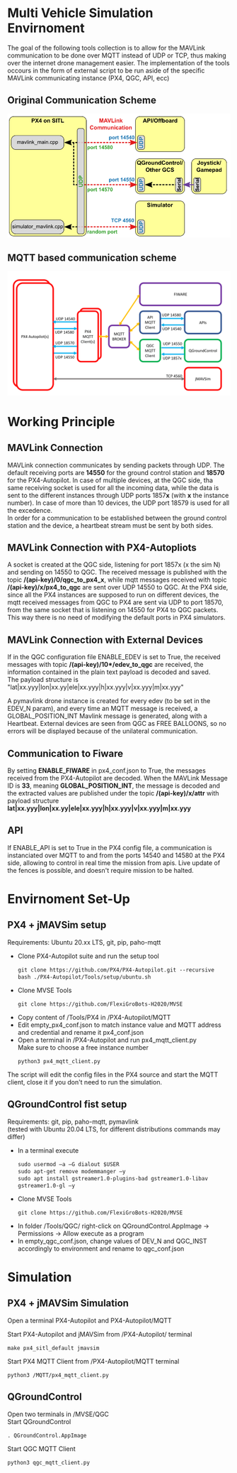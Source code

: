 # Multi Vehicle Simulation Envirnoment
The goal of the following tools collection is to allow for the MAVLink communication to be done over MQTT instead of UDP or TCP, thus making over the internet drone management easier.
The implementation of the tools occours in the form of external script to be run aside of the specific MAVLink communicating instance (PX4, QGC, API, ecc)

## Original Communication Scheme
![Original Communication Scheme](ocso.png)

## MQTT based communication scheme
![Communication Scheme](mcs.png)

# Working Principle

## MAVLink Connection
MAVLink connection communicates by sending packets through UDP. The default receiving ports are __14550__ for the ground control station and __18570__ for the PX4-Autopilot. In case of multiple devices, at the QGC side, tha same receiving socket is used for all the incoming data, while the data is sent to the different instances through UDP ports 1857**x** (with **x** the instance number). In case of more than 10 devices, the UDP port 18579 is used for all the excedence.  
In order for a communication to be established between the ground control station and the device, a heartbeat stream must be sent by both sides.

## MAVLink Connection with PX4-Autopliots
A socket is created at the QGC side, listening for port 1857x (x the sim N) and sending on 14550 to QGC. 
The received message is published with the topic **/(api-key)/0/qgc_to_px4_x**, while mqtt messages received with topic **/(api-key)/x/px4_to_qgc** are sent over UDP 14550 to QGC. 
At the PX4 side, since all the PX4 instances are supposed to run on different devices, the mqtt received messages from QGC to PX4 are sent via UDP to port 18570, from the same socket that is listening on 14550 for PX4 to QGC packets. 
This way there is no need of modifying the default ports in PX4 simulators.
## MAVLink Connection with External Devices
If in the QGC configuration file ENABLE_EDEV is set to True, the received messages with topic __/(api-key)/10*/edev_to_qgc__ are received, the information contained in the plain text payload is decoded and saved.  
The payload structure is "lat|xx.yyy|lon|xx.yy|ele|xx.yyy|h|xx.yyy|v|xx.yyy|m|xx.yyy"

A pymavlink drone instance is created for every edev (to be set in the EDEV_N param), and every time an MQTT message is received, a GLOBAL_POSITION_INT Mavlink message is generated, along with a Heartbeat.
External devices are seen from QGC as FREE BALLOONS, so no errors will be displayed because of the unilateral communication.

## Communication to Fiware
By setting __ENABLE_FIWARE__ in px4_conf.json to True, the messages received from the PX4-Autopilot are decoded. When the MAVLink Message ID is __33__, meaning __GLOBAL_POSITION_INT__, the message is decoded and the extracted values are published under the topic **/(api-key)/x/attr** with payload structure __lat|xx.yyy|lon|xx.yy|ele|xx.yyy|h|xx.yyy|v|xx.yyy|m|xx.yyy__

## API 
If ENABLE_API is set to True in the PX4 config file, a communication is instanciated over MQTT to and from the ports 14540 and 14580 at the PX4 side, allowing to control in real time the mission from apis.
Live update of the fences is possible, and doesn't require mission to be halted.  


# Envirnoment Set-Up
## PX4 + jMAVSim setup
Requirements: Ubuntu 20.xx LTS, git, pip, paho-mqtt
- Clone PX4-Autopilot suite and run the setup tool
    ```
    git clone https://github.com/PX4/PX4-Autopilot.git --recursive
    bash ./PX4-Autopilot/Tools/setup/ubuntu.sh
    ```
- Clone MVSE Tools
    ```
    git clone https://github.com/FlexiGroBots-H2020/MVSE
    ```
- Copy content of /Tools/PX4 in /PX4-Autopilot/MQTT
- Edit empty_px4_conf.json to match instance value and MQTT address and credential and rename it px4_conf.json
- Open a terminal in /PX4-Autopilot and run px4_mqtt_client.py  
Make sure to  choose a free instance number
    ```
    python3 px4_mqtt_client.py
    ```
The script will edit the config files in the PX4 source and start the MQTT client, close it if you don't need to run the simulation.
## QGroundControl  fist setup
Requirements: git, pip, paho-mqtt, pymavlink  
(tested with Ubuntu 20.04 LTS, for different distributions commands may differ)
- In a terminal execute
    ```
    sudo usermod –a –G dialout $USER
    sudo apt-get remove modemmanger –y
    sudo apt install gstreamer1.0-plugins-bad gstreamer1.0-libav gstreamer1.0-gl –y
    ```
- Clone MVSE Tools
    ```
    git clone https://github.com/FlexiGroBots-H2020/MVSE
    ```
- In folder /Tools/QGC/ right-click on QGroundControl.AppImage -> Permissions -> Allow execute as a program
- In empty_qgc_conf.json, change values of DEV_N and QGC_INST accordingly to environment and rename to qgc_conf.json

# Simulation
## PX4 + jMAVSim Simulation
Open a terminal PX4-Autopilot and  PX4-Autopilot/MQTT

Start PX4-Autopilot and jMAVSim from /PX4-Autopilot/ terminal
```
make px4_sitl_default jmavsim
```

Start PX4 MQTT Client from /PX4-Autopilot/MQTT terminal
```
python3 /MQTT/px4_mqtt_client.py
```

## QGroundControl
Open two terminals in /MVSE/QGC  
Start QGroundControl
```
. QGroundControl.AppImage
```
Start QGC MQTT Client
```
python3 qgc_mqtt_client.py
```